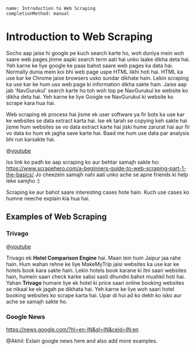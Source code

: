 ```ngMeta
name: Introduction to Web Scraping
completionMethod: manual
```

# Introduction to Web Scraping

Socho aap jaise hi google pe kuch search karte ho, woh duniya mein woh saare web pages jinme aapki search term aati hai unko laake dikha deta hai. Yeh karne ke liye google ke paas bahot saare web pages ka data hai. Normally dunia mein koi bhi web page uspe HTML likhi hoti hai. HTML ka use kar ke Chrome jaise browsers usko sundar dikhate hain. Lekin scraping ka use kar ke hum uss web page ki information dikha sakte hain. Jaise aap jab 'NavGurukul' search karte ho toh woh top pe NavGurukul ke website ko dikha deta hai. Yeh karne ke liye Google ne NavGurukul ki website ko scrape kara hua hai.

Web scraping ek process hai jisme ek user software ya fir bots ka use kar ke websites se data extract karta hai. Ise ek tarah se copying keh sakte hai jisme hum websites se vo data extract karte hai jiski hume zarurat hai aur fir vo data ko hum ek jagha save karte hai. Baad me hum use data par analysis bhi run karsakte hai.

@[youtube](https://www.youtube.com/watch?v=7IUfRVYew-o)

Iss link ko padh ke aap scraping ko aur behtar samajh sakte ho: https://www.scrapehero.com/a-beginners-guide-to-web-scraping-part-1-the-basics/ Jo cheezein samajh nahi aati unko ache se apne friends ki help leke samjho :)

Scraping ke aur bahot saare interesting cases hote hain. Kuch use cases ko humne neeche explain kia hua hai.


## Examples of Web Scraping

### Trivago

@[youtube](https://www.youtube.com/watch?v=eA5MNQ4f1uc)

Trivago ek **Hotel Comparison Engine** hai. Maan lein hum Jaipur jaa rahe hain. Hum wahan rehne ke liye MakeMyTrip jaisi websites ka use kar ke hotels book kara sakte hain. Lekin hotels book karane ki itni saari websites hain, humein saari check karke sabsi sasti dhundni bahot mushkil hoti hai. Yahan **Trivago** humare liye ek hotel ki price saari online booking websites se nikaal ke ek jagah pe dikhata hai. Yeh karne ke liye woh saari hotel booking websites ko scrape karta hai. Upar di hui ad ko dekh ko isko aur ache se samajh sakte ho.

### Google News
https://news.google.com/?hl=en-IN&gl=IN&ceid=IN:en

@Akhil: Exlain google news here and also add more examples.

